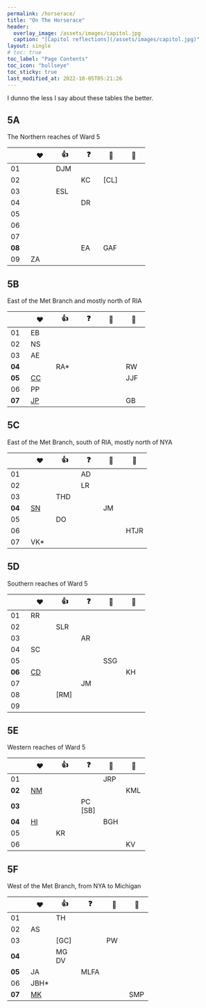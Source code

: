 ```yaml
---
permalink: /horserace/
title: "On The Horserace"
header:
  overlay_image: /assets/images/capitol.jpg
  caption: "[Capitol reflections](/assets/images/capitol.jpg)"
layout: single
# toc: true
toc_label: "Page Contents"
toc_icon: "bullseye"
toc_sticky: true
last_modified_at: 2022-10-05T05:21:26
---
```

I dunno the less I say about these tables the better.

## 5A
The Northern reaches of Ward 5

|&nbsp;&nbsp;&nbsp;&nbsp;&nbsp;&nbsp;&nbsp;|&nbsp;&nbsp;&nbsp;❤️&nbsp;&nbsp;&nbsp;|&nbsp;&nbsp;&nbsp;👍&nbsp;&nbsp;&nbsp;|&nbsp;&nbsp;&nbsp;❓&nbsp;&nbsp;&nbsp;|&nbsp;&nbsp;&nbsp;🚩&nbsp;&nbsp;&nbsp;|&nbsp;&nbsp;&nbsp;🚷&nbsp;&nbsp;&nbsp;|
|---|---|---|---|---|---|
|01||DJM||||
|02|||KC|\[CL\]||
|03||ESL||||
|04|||DR|||
|05||||||
|06||||||
|07||||||
|**08**|||EA|GAF||
|09|ZA|||||

## 5B
East of the Met Branch and mostly north of RIA

|&nbsp;&nbsp;&nbsp;&nbsp;&nbsp;&nbsp;&nbsp;|&nbsp;&nbsp;&nbsp;❤️&nbsp;&nbsp;&nbsp;|&nbsp;&nbsp;&nbsp;👍&nbsp;&nbsp;&nbsp;|&nbsp;&nbsp;&nbsp;❓&nbsp;&nbsp;&nbsp;|&nbsp;&nbsp;&nbsp;🚩&nbsp;&nbsp;&nbsp;|&nbsp;&nbsp;&nbsp;🚷&nbsp;&nbsp;&nbsp;|
|---|---|---|---|---|---|
|01|EB|||||
|02|NS|||||
|03|AE|||||
|**04**||RA*|||RW|
|**05**|[CC](https://secure.actblue.com/donate/costello-for-5b05)||||JJF|
|06|PP|||||
|**07**|[JP](https://donorbox.org/justineforanc5b07)||||GB|

## 5C
East of the Met Branch, south of RIA, mostly north of NYA

|&nbsp;&nbsp;&nbsp;&nbsp;&nbsp;&nbsp;&nbsp;|&nbsp;&nbsp;&nbsp;❤️&nbsp;&nbsp;&nbsp;|&nbsp;&nbsp;&nbsp;👍&nbsp;&nbsp;&nbsp;|&nbsp;&nbsp;&nbsp;❓&nbsp;&nbsp;&nbsp;|&nbsp;&nbsp;&nbsp;🚩&nbsp;&nbsp;&nbsp;|&nbsp;&nbsp;&nbsp;🚷&nbsp;&nbsp;&nbsp;|
|---|---|---|---|---|---|
|01|||AD|||
|02|||LR|||
|03||THD||||
|**04**|[SN](https://secure.actblue.com/donate/shawn-nelson-1)|||JM||
|05||DO||||
|06|||||HTJR|
|07|VK*|||||

## 5D
Southern reaches of Ward 5

|&nbsp;&nbsp;&nbsp;&nbsp;&nbsp;&nbsp;&nbsp;|&nbsp;&nbsp;&nbsp;❤️&nbsp;&nbsp;&nbsp;|&nbsp;&nbsp;&nbsp;👍&nbsp;&nbsp;&nbsp;|&nbsp;&nbsp;&nbsp;❓&nbsp;&nbsp;&nbsp;|&nbsp;&nbsp;&nbsp;🚩&nbsp;&nbsp;&nbsp;|&nbsp;&nbsp;&nbsp;🚷&nbsp;&nbsp;&nbsp;|
|---|---|---|---|---|---|
|01|RR|||||
|02||SLR||||
|03|||AR|||
|04|SC|||||
|05||||SSG||
|**06**|[CD](https://secure.actblue.com/donate/dellesky-for-anc-5d06-1)||||KH|
|07|||JM|||
|08||\[RM\]||||
|09||||||

## 5E
Western reaches of Ward 5

|&nbsp;&nbsp;&nbsp;&nbsp;&nbsp;&nbsp;&nbsp;|&nbsp;&nbsp;&nbsp;❤️&nbsp;&nbsp;&nbsp;|&nbsp;&nbsp;&nbsp;👍&nbsp;&nbsp;&nbsp;|&nbsp;&nbsp;&nbsp;❓&nbsp;&nbsp;&nbsp;|&nbsp;&nbsp;&nbsp;🚩&nbsp;&nbsp;&nbsp;|&nbsp;&nbsp;&nbsp;🚷&nbsp;&nbsp;&nbsp;|
|---|---|---|---|---|---|
|01||||JRP||
|**02**|[NM](https://secure.actblue.com/donate/nicole-mcentee-for-5e02-1)||||KML|
|**03**|||PC<br/>\[SB\]|||
|**04**|[HI](https://secure.actblue.com/donate/huma-imtiaz-for-anc-5e04-1)|||BGH||
|05||KR||||
|06|||||KV|

## 5F
West of the Met Branch, from NYA to Michigan

|&nbsp;&nbsp;&nbsp;&nbsp;&nbsp;&nbsp;&nbsp;|&nbsp;&nbsp;&nbsp;❤️&nbsp;&nbsp;&nbsp;|&nbsp;&nbsp;&nbsp;👍&nbsp;&nbsp;&nbsp;|&nbsp;&nbsp;&nbsp;❓&nbsp;&nbsp;&nbsp;|&nbsp;&nbsp;&nbsp;🚩&nbsp;&nbsp;&nbsp;|&nbsp;&nbsp;&nbsp;🚷&nbsp;&nbsp;&nbsp;|
|---|---|---|---|---|---|
|01||TH||||
|02|AS|||||
|03||\[GC\]||PW||
|**04**||MG<br/>DV||||
|**05**|JA||MLFA|||
|06|JBH*|||||
|**07**|[MK](https://secure.actblue.com/donate/michele-keegan-for-anc-5f07--eckington-1)||||SMP|
